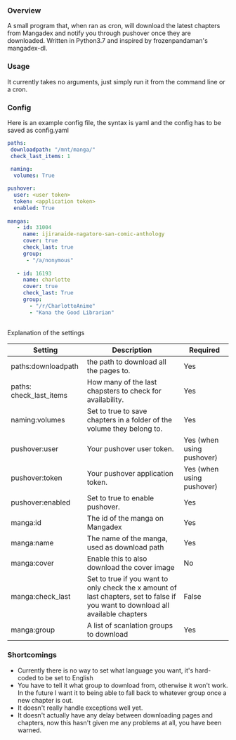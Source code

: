 ### Overview

A small program that, when ran as cron, will download the latest chapters from Mangadex and notify you through pushover once they are downloaded. Written in Python3.7 and inspired by frozenpandaman's mangadex-dl.

### Usage
It currently takes no arguments, just simply run it from the command line or a cron.

### Config
Here is an example config file, the syntax is yaml and the config has to be saved as config.yaml
```yaml
paths:
 downloadpath: "/mnt/manga/"
 check_last_items: 1
 
 naming:
  volumes: True

pushover:
  user: <user token>
  token: <application token>
  enabled: True
  
mangas:
   - id: 31004
     name: ijiranaide-nagatoro-san-comic-anthology
     cover: true
     check_last: true
     group:
      - "/a/nonymous"
      
   - id: 16193
     name: charlotte
     cover: true
     check_last: True
     group:
       - "/r/CharlotteAnime"
       - "Kana the Good Librarian"
    
```

Explanation of the settings


| Setting               | Description                              | Required
|-----------------------|------------------------------------------|------------------------------------------|
| paths:downloadpath        | the path to download all the pages to. | Yes
| paths: check_last_items       | How many of the last chapsters to check for availability.      | Yes
| naming:volumes    | Set to true to save chapters in a folder of the volume they belong to. | Yes
| pushover:user             | Your pushover user token. | Yes (when using pushover)
| pushover:token             | Your pushover application token. | Yes (when using pushover)
| pushover:enabled      | Set to true to enable pushover. | Yes
| manga:id    | The id of the manga on Mangadex | Yes
| manga:name | The name of the manga, used as download path | Yes
| manga:cover | Enable this to also download the cover image | No
| manga:check_last | Set to true if you want to only check the x amount of last chapters, set to false if you want to download all available chapters | False
| manga:group | A list of scanlation groups to download | Yes

### Shortcomings
- Currently there is no way to set what language you want, it's hard-coded to be set to English
- You have to tell it what group to download from, otherwise it won't work. In the future I want it to being able to fall back to whatever group once a new chapter is out.
- It doesn't really handle exceptions well yet.
- It doesn't actually have any delay between downloading pages and chapters, now this hasn't given me any problems at all, you have been warned.